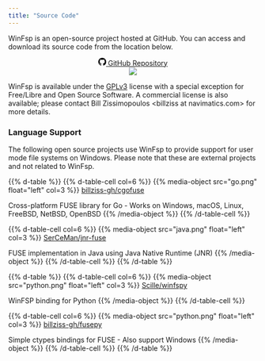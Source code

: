 ```yaml
---
title: "Source Code"
---
```


WinFsp is an open-source project hosted at GitHub. You can access and download its source code from the location below.

<center class="my-5">
<a class="btn mb-3" style="width:240px;" href="https://github.com/billziss-gh/winfsp" role="button">
  <svg class="v-align-middle mr-1 auto-invert" xmlns="http://www.w3.org/2000/svg" width="16" height="16" viewBox="0 0 16 16"><path fill-rule="evenodd" d="M8 0C3.58 0 0 3.58 0 8c0 3.54 2.29 6.53 5.47 7.59.4.07.55-.17.55-.38 0-.19-.01-.82-.01-1.49-2.01.37-2.53-.49-2.69-.94-.09-.23-.48-.94-.82-1.13-.28-.15-.68-.52-.01-.53.63-.01 1.08.58 1.23.82.72 1.21 1.87.87 2.33.66.07-.52.28-.87.51-1.07-1.78-.2-3.64-.89-3.64-3.95 0-.87.31-1.59.82-2.15-.08-.2-.36-1.02.08-2.12 0 0 .67-.21 2.2.82.64-.18 1.32-.27 2-.27.68 0 1.36.09 2 .27 1.53-1.04 2.2-.82 2.2-.82.44 1.1.16 1.92.08 2.12.51.56.82 1.27.82 2.15 0 3.07-1.87 3.75-3.65 3.95.29.25.54.73.54 1.48 0 1.07-.01 1.93-.01 2.2 0 .21.15.46.55.38A8.013 8.013 0 0016 8c0-4.42-3.58-8-8-8z"/></svg>
  <span class="v-align-middle">GitHub Repository</span>
</a><br/>
<a href="https://ci.appveyor.com/project/billziss-gh/winfsp/branch/master" role="button"><img src="https://ci.appveyor.com/api/projects/status/el00t4v9t8lr3b1f/branch/master?svg=true"></a>
</center>

WinFsp is available under the [GPLv3](https://github.com/billziss-gh/winfsp/blob/master/License.txt) license with a special exception for Free/Libre and Open Source Software. A commercial license is also available; please contact Bill Zissimopoulos \<billziss at navimatics.com> for more details.

### Language Support

The following open source projects use WinFsp to provide support for user mode file systems on Windows. Please note that these are external projects and not related to WinFsp.

{{% d-table %}}
{{% d-table-cell col=6 %}}
{{% media-object src="go.png" float="left" col=3 %}}
[billziss-gh/cgofuse](https://github.com/billziss-gh/cgofuse)

Cross-platform FUSE library for Go - Works on Windows, macOS, Linux, FreeBSD, NetBSD, OpenBSD
{{% /media-object %}}
{{% /d-table-cell %}}

{{% d-table-cell col=6 %}}
{{% media-object src="java.png" float="left" col=3 %}}
[SerCeMan/jnr-fuse](https://github.com/SerCeMan/jnr-fuse)

FUSE implementation in Java using Java Native Runtime (JNR)
{{% /media-object %}}
{{% /d-table-cell %}}
{{% /d-table %}}

{{% d-table %}}
{{% d-table-cell col=6 %}}
{{% media-object src="python.png" float="left" col=3 %}}
[Scille/winfspy](https://github.com/Scille/winfspy)

WinFSP binding for Python
{{% /media-object %}}
{{% /d-table-cell %}}

{{% d-table-cell col=6 %}}
{{% media-object src="python.png" float="left" col=3 %}}
[billziss-gh/fusepy](https://github.com/billziss-gh/fusepy)

Simple ctypes bindings for FUSE - Also support Windows
{{% /media-object %}}
{{% /d-table-cell %}}
{{% /d-table %}}
